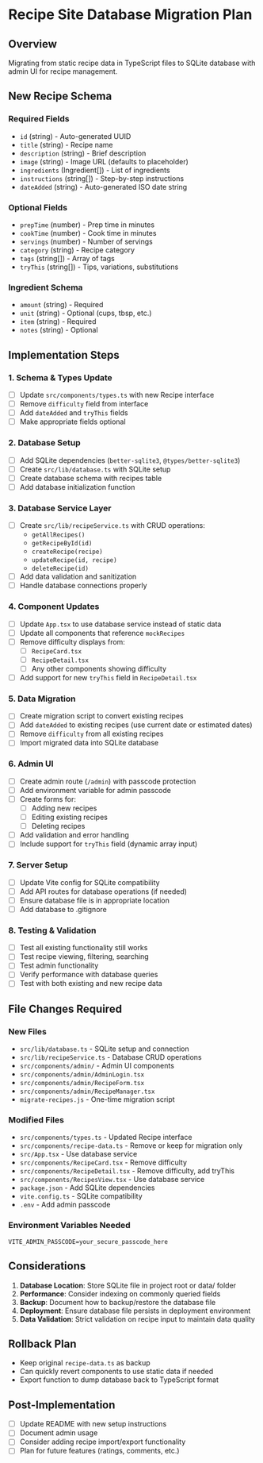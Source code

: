 # Recipe Site Database Migration Plan

## Overview
Migrating from static recipe data in TypeScript files to SQLite database with admin UI for recipe management.

## New Recipe Schema

### Required Fields
- `id` (string) - Auto-generated UUID
- `title` (string) - Recipe name
- `description` (string) - Brief description
- `image` (string) - Image URL (defaults to placeholder)
- `ingredients` (Ingredient[]) - List of ingredients
- `instructions` (string[]) - Step-by-step instructions
- `dateAdded` (string) - Auto-generated ISO date string

### Optional Fields
- `prepTime` (number) - Prep time in minutes
- `cookTime` (number) - Cook time in minutes
- `servings` (number) - Number of servings
- `category` (string) - Recipe category
- `tags` (string[]) - Array of tags
- `tryThis` (string[]) - Tips, variations, substitutions

### Ingredient Schema
- `amount` (string) - Required
- `unit` (string) - Optional (cups, tbsp, etc.)
- `item` (string) - Required
- `notes` (string) - Optional

## Implementation Steps

### 1. Schema & Types Update
- [ ] Update `src/components/types.ts` with new Recipe interface
- [ ] Remove `difficulty` field from interface
- [ ] Add `dateAdded` and `tryThis` fields
- [ ] Make appropriate fields optional

### 2. Database Setup
- [ ] Add SQLite dependencies (`better-sqlite3`, `@types/better-sqlite3`)
- [ ] Create `src/lib/database.ts` with SQLite setup
- [ ] Create database schema with recipes table
- [ ] Add database initialization function

### 3. Database Service Layer
- [ ] Create `src/lib/recipeService.ts` with CRUD operations:
  - `getAllRecipes()`
  - `getRecipeById(id)`
  - `createRecipe(recipe)`
  - `updateRecipe(id, recipe)`
  - `deleteRecipe(id)`
- [ ] Add data validation and sanitization
- [ ] Handle database connections properly

### 4. Component Updates
- [ ] Update `App.tsx` to use database service instead of static data
- [ ] Update all components that reference `mockRecipes`
- [ ] Remove difficulty displays from:
  - [ ] `RecipeCard.tsx`
  - [ ] `RecipeDetail.tsx`
  - [ ] Any other components showing difficulty
- [ ] Add support for new `tryThis` field in `RecipeDetail.tsx`

### 5. Data Migration
- [ ] Create migration script to convert existing recipes
- [ ] Add `dateAdded` to existing recipes (use current date or estimated dates)
- [ ] Remove `difficulty` from all existing recipes
- [ ] Import migrated data into SQLite database

### 6. Admin UI
- [ ] Create admin route (`/admin`) with passcode protection
- [ ] Add environment variable for admin passcode
- [ ] Create forms for:
  - [ ] Adding new recipes
  - [ ] Editing existing recipes
  - [ ] Deleting recipes
- [ ] Add validation and error handling
- [ ] Include support for `tryThis` field (dynamic array input)

### 7. Server Setup
- [ ] Update Vite config for SQLite compatibility
- [ ] Add API routes for database operations (if needed)
- [ ] Ensure database file is in appropriate location
- [ ] Add database to .gitignore

### 8. Testing & Validation
- [ ] Test all existing functionality still works
- [ ] Test recipe viewing, filtering, searching
- [ ] Test admin functionality
- [ ] Verify performance with database queries
- [ ] Test with both existing and new recipe data

## File Changes Required

### New Files
- `src/lib/database.ts` - SQLite setup and connection
- `src/lib/recipeService.ts` - Database CRUD operations
- `src/components/admin/` - Admin UI components
- `src/components/admin/AdminLogin.tsx`
- `src/components/admin/RecipeForm.tsx`
- `src/components/admin/RecipeManager.tsx`
- `migrate-recipes.js` - One-time migration script

### Modified Files
- `src/components/types.ts` - Updated Recipe interface
- `src/components/recipe-data.ts` - Remove or keep for migration only
- `src/App.tsx` - Use database service
- `src/components/RecipeCard.tsx` - Remove difficulty
- `src/components/RecipeDetail.tsx` - Remove difficulty, add tryThis
- `src/components/RecipesView.tsx` - Use database service
- `package.json` - Add SQLite dependencies
- `vite.config.ts` - SQLite compatibility
- `.env` - Add admin passcode

### Environment Variables Needed
```
VITE_ADMIN_PASSCODE=your_secure_passcode_here
```

## Considerations

1. **Database Location**: Store SQLite file in project root or data/ folder
2. **Performance**: Consider indexing on commonly queried fields
3. **Backup**: Document how to backup/restore the database file
4. **Deployment**: Ensure database file persists in deployment environment
5. **Data Validation**: Strict validation on recipe input to maintain data quality

## Rollback Plan
- Keep original `recipe-data.ts` as backup
- Can quickly revert components to use static data if needed
- Export function to dump database back to TypeScript format

## Post-Implementation
- [ ] Update README with new setup instructions
- [ ] Document admin usage
- [ ] Consider adding recipe import/export functionality
- [ ] Plan for future features (ratings, comments, etc.)